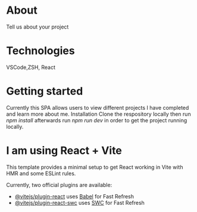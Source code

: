 # About
Tell us about your project
# Technologies
VSCode,ZSH, React
# Getting started
Currently this SPA allows users to view different projects I have completed and learn more about me.
Installation
Clone the respository locally then run *npm install* afterwards run  *npm run dev* in order to get the project running locally.

# I am using React + Vite

This template provides a minimal setup to get React working in Vite with HMR and some ESLint rules.

Currently, two official plugins are available:

- [@vitejs/plugin-react](https://github.com/vitejs/vite-plugin-react/blob/main/packages/plugin-react/README.md) uses [Babel](https://babeljs.io/) for Fast Refresh
- [@vitejs/plugin-react-swc](https://github.com/vitejs/vite-plugin-react-swc) uses [SWC](https://swc.rs/) for Fast Refresh
